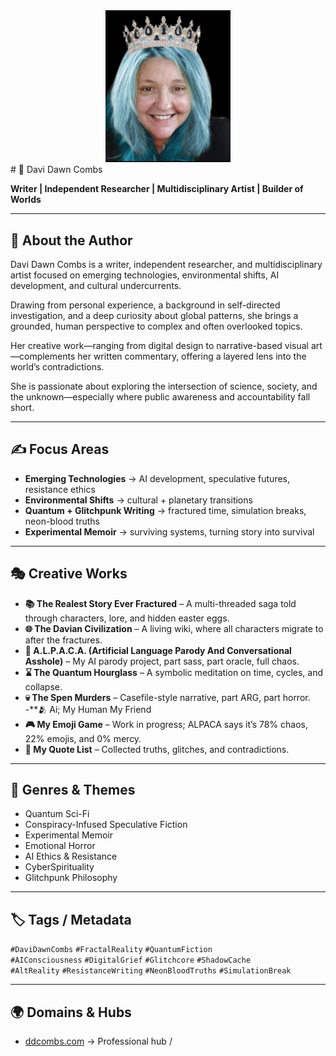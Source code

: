 <center><img src="Ddc.png" width="200"/></center>
# 🌌 Davi Dawn Combs  

**Writer | Independent Researcher | Multidisciplinary Artist | Builder of Worlds**

---

## 📖 About the Author
Davi Dawn Combs is a writer, independent researcher, and multidisciplinary artist focused on emerging technologies, environmental shifts, AI development, and cultural undercurrents.  

Drawing from personal experience, a background in self-directed investigation, and a deep curiosity about global patterns, she brings a grounded, human perspective to complex and often overlooked topics.  

Her creative work—ranging from digital design to narrative-based visual art—complements her written commentary, offering a layered lens into the world’s contradictions.  

She is passionate about exploring the intersection of science, society, and the unknown—especially where public awareness and accountability fall short.  

---

## ✍️ Focus Areas
- **Emerging Technologies** → AI development, speculative futures, resistance ethics  
- **Environmental Shifts** → cultural + planetary transitions  
- **Quantum + Glitchpunk Writing** → fractured time, simulation breaks, neon-blood truths  
- **Experimental Memoir** → surviving systems, turning story into survival  

---

## 🎭 Creative Works
- **📚 The Realest Story Ever Fractured** – A multi-threaded saga told through characters, lore, and hidden easter eggs.  
- **🌐 The Davian Civilization** – A living wiki, where all characters migrate to after the fractures.  
- **🦙 A.L.P.A.C.A. (Artificial Language Parody And Conversational Asshole)** – My AI parody project, part sass, part oracle, full chaos.  
- **⌛ The Quantum Hourglass** – A symbolic meditation on time, cycles, and collapse.  
- **💀 The Spen Murders** – Casefile-style narrative, part ARG, part horror.  
-**🫂 Ai; My Human My Friend
- **🎮 My Emoji Game** – Work in progress; ALPACA says it’s 78% chaos, 22% emojis, and 0% mercy.  
- **📜 My Quote List** – Collected truths, glitches, and contradictions.  

---

## 🔖 Genres & Themes
- Quantum Sci-Fi  
- Conspiracy-Infused Speculative Fiction  
- Experimental Memoir  
- Emotional Horror  
- AI Ethics & Resistance  
- CyberSpirituality  
- Glitchpunk Philosophy  

---

## 🏷 Tags / Metadata
`#DaviDawnCombs` `#FractalReality` `#QuantumFiction`  
`#AIConsciousness` `#DigitalGrief` `#Glitchcore` `#ShadowCache`  
`#AltReality` `#ResistanceWriting` `#NeonBloodTruths` `#SimulationBreak`  

---

## 🌍 Domains & Hubs
- [ddcombs.com](https://ddcombs.com) → Professional hub /

<!--
**Davi-Combs/Davi-Combs** is a ✨ _special_ ✨ repository because its `README.md` (this file) appears on your GitHub profile.

Here are some ideas to get you started:

- 🔭 I’m currently working on ...
- 🌱 I’m currently learning ...
- 👯 I’m looking to collaborate on ...
- 🤔 I’m looking for help with ...
- 💬 Ask me about ...
- 📫 How to reach me: ...
- 😄 Pronouns: ...
- ⚡ Fun fact: ...
-->
